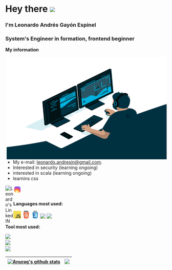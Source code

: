 # Hey there <img src="https://media.giphy.com/media/hvRJCLFzcasrR4ia7z/giphy.gif" width="25px">


### I'm Leonardo Andrés Gayón Espinel
### System's Engineer in formation, frontend beginner



**My information**

<img align="right" alt="GIF" src="https://raw.githubusercontent.com/XcodeAndX/XcodeAndX/main/code.gif" width="500" height="320" />

- My e-mail: [leonardo.andresin@gmail.com](mailto:leonardo.andresin@gmail.com).
- Interested in security (learning ongoing)
- interested in scala (learning ongoing)
- learnins css

</a>
<a href="https://www.linkedin.com/in/leonardo-andres-gayon-espinel-25a58315b/">
  <img align="left" alt="Leonardo's LinkedIN" width="25px" src="https://raw.githubusercontent.com/peterthehan/peterthehan/master/assets/linkedin.svg" />
</a>
<a href="https://www.instagram.com/leoandres2002/">
  <img align="left" alt="Leonardo's Instagram" width="25px" src="https://raw.githubusercontent.com/XcodeAndX/XcodeAndX/94f812fe76b32e7875fd0600f221a586fa2b11b5/icons8-instagram.svg" />
</a>

<br/>

<br/>

**Languages most used:**

<code><img height = "24" src="https://raw.githubusercontent.com/github/explore/80688e429a7d4ef2fca1e82350fe8e3517d3494d/topics/javascript/javascript.png"></code>
<code><img height = "24" src="https://raw.githubusercontent.com/github/explore/80688e429a7d4ef2fca1e82350fe8e3517d3494d/topics/html/html.png"></code>
<code><img height = "24" src="https://raw.githubusercontent.com/github/explore/80688e429a7d4ef2fca1e82350fe8e3517d3494d/topics/css/css.png"></code>
<code><img height = "24" src="https://img.icons8.com/nolan/64/java-coffee-cup-logo.png"></code>
<code><img height = "24" src= "https://img.icons8.com/dusk/64/000000/scala.png"></code>
<br/>

**Tool most used:**

<code><img height = "25" src= "https://img.icons8.com/color/48/000000/intellij-idea.png"> </code>
<code><img height = "25" src= "https://img.icons8.com/color/48/000000/visual-studio-code-2019.png"> </code>
<code><img height = "24" src="https://img.icons8.com/color/48/000000/adobe-premiere-pro--v1.png"> </code>


| <a href="https://github.com/anuraghazra/github-readme-stats"><img align="center" src="https://github-readme-stats.vercel.app/api?username=XcodeAndX&show_icons=true&include_all_commits=true&theme=tokyonight&hide_border=true" alt="Anurag's github stats" /></a> | <a href="https://github.com/anuraghazra/github-readme-stats"><img align="center" src="https://github-readme-stats.vercel.app/api/top-langs/?username=XcodeAndX&layout=compact&theme=tokyonight&hide_border=true" /></a> |
| ------------- | ------------- |
